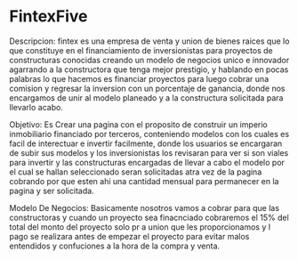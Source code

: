 # FintexFive

Descripcion: fintex es una empresa de venta y union de bienes raices que lo que constituye en el financiamiento de inversionistas para proyectos de constructuras conocidas creando un modelo de negocios unico e innovador agarrando a la constructora que tenga mejor prestigio, y hablando en pocas palabras lo que hacemos es financiar proyectos para luego cobrar una comision y regresar la inversion con un porcentaje de ganancia, donde nos encargamos de unir al modelo planeado y a la constructura solicitada para llevarlo acabo.

Objetivo: Es Crear una pagina con el proposito de construir un imperio inmobiliario financiado por terceros, conteniendo modelos con los cuales es facil de interectuar e invertir facilmente, donde los usuarios se encargaran de subir sus modelos y los inversionistas los revisaran para ver si son viales para invertir y las constructuras encargadas de llevar a cabo el modelo por el cual se hallan seleccionado seran solicitadas atra vez de la pagina cobrando por que esten ahi una cantidad mensual para permanecer en la pagina y ser solicitada.

Modelo De Negocios: Basicamente nosotros vamos a cobrar para que las constructoras y cuando un proyecto sea finacnciado cobraremos el 15% del total del monto del proyecto solo pr a union que les proporcionamos y l pago se realizara antes de empezar el proyecto para evitar malos entendidos y confuciones a la hora de la compra y venta.
